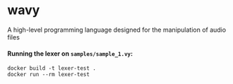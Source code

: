 # wavy
A high-level programming language designed for the manipulation of audio files

#### Running the lexer on `samples/sample_1.vy`:

```
docker build -t lexer-test .
docker run --rm lexer-test
```